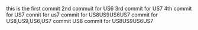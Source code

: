 this is the first commit
2nd commuit for US6
3rd commit for US7
4th commit for US7
connit for us7
commit for US8US9US6US7
commit for US8,US9,US6,US7
commit US8
commit for US8US9US6US7
